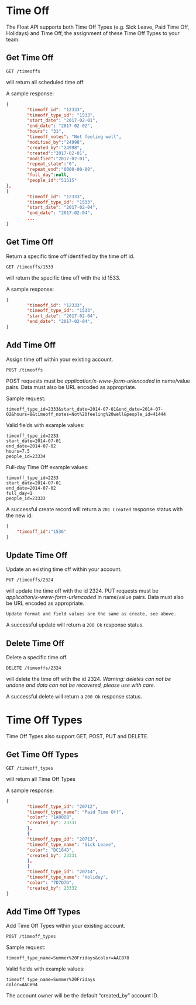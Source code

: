 Time Off
========
The Float API supports both Time Off Types (e.g. Sick Leave, Paid Time Off, Holidays) and Time Off, the assignment of these Time Off Types to your team.

Get Time Off
------------

	GET /timeoffs
will return all scheduled time off.

    
A sample response:
```json
{
        "timeoff_id": "12333",
        "timeoff_type_id": "1533",
        "start_date": "2017-02-01",
        "end_date": "2017-02-02",
        "hours": "31",
        "timeoff_notes": "Not feeling well",
        "modified_by":"24998",
        "created_by":"24998",
        "created":"2017-02-01",
        "modified":"2017-02-01",
        "repeat_state":"0",
        "repeat_end":"0000-00-00",
        "full_day":null,
        "people_id":"51515"
},
{
        "timeoff_id": "12333",
        "timeoff_type_id": "1533",
        "start_date": "2017-02-04",
        "end_date": "2017-02-04",
        ...
}
```



Get Time Off
-----------

Return a specific time off identified by the time off id.

	GET /timeoffs/1533
will return the specific time off with the id 1533.
    
A sample response:

```json
{
        "timeoff_id": "12333",
        "timeoff_type_id": "1533",
        "start_date": "2017-02-04",
        "end_date": "2017-02-04",
}
```

Add Time Off
-----------

Assign time off within your existing account.

    POST /timeoffs
POST requests must be _application/x-www-form-urlencoded_ in name/value pairs. Data must also be URL encoded as appropriate.

Sample request:

	timeoff_type_id=2333&start_date=2014-07-01&end_date=2014-07-02&hours=8&timeoff_notes=Not%20feeling%20well&people_id=41444

Valid fields with example values:

    timeoff_type_id=2233
    start_date=2014-07-01
    end_date=2014-07-02
    hours=7.5
    people_id=23334

Full-day Time Off example values:

    timeoff_type_id=2233
    start_date=2014-07-01
    end_date=2014-07-02
    full_day=1
    people_id=23333

A successful create record will return a `201 Created` response status with the new id:

```json
{
	"timeoff_id":"1536"
}
```

Update Time Off
--------------

Update an existing time off within your account.

    PUT /timeoffs/2324
will update the time off with the id 2324.
PUT requests must be _application/x-www-form-urlencoded_ in name/value pairs. Data must also be URL encoded as appropriate.

	Update format and field values are the same as create, see above.

A successful update will return a `200 Ok` response status.

Delete Time Off
--------------

Delete a specific time off.

    DELETE /timeoffs/2324
will delete the time off with the id 2324. _Warning: deletes can not be undone and data can not be recovered, please use with care._
    
A successful delete will return a `200 Ok` response status.






Time Off Types
========

Time Off Types also support GET, POST, PUT and DELETE.

Get Time Off Types
-----------

	GET /timeoff_types

will return all Time Off Types

A sample response:

```json
{
        "timeoff_type_id": "20712",
        "timeoff_type_name": "Paid Time Off",
        "color": "1A90DB",
        "created_by": 23331
        },
        {
        "timeoff_type_id": "20713",
        "timeoff_type_name": "Sick Leave",
        "color": "DC164D",
        "created_by": 23331
        },
        {
        "timeoff_type_id": "20714",
        "timeoff_type_name": "Holiday",
        "color": "7D7D7D",
        "created_by": 23332
}
```

Add Time Off Types
-----------

Add Time Off Types within your existing account.

    POST /timeoff_types

Sample request:

	timeoff_type_name=Summer%20Fridays&color=AACB78

Valid fields with example values:

    timeoff_type_name=Summer%20Fridays
    color=AACB94

The account owner will be the default “created_by” account ID.

